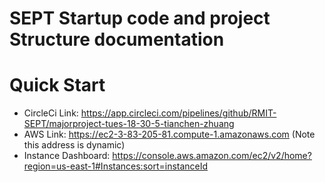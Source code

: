 # SEPT Startup code and  project Structure documentation 

# Quick Start
* CircleCi Link: https://app.circleci.com/pipelines/github/RMIT-SEPT/majorproject-tues-18-30-5-tianchen-zhuang
* AWS Link: https://ec2-3-83-205-81.compute-1.amazonaws.com (Note this address is dynamic)
* Instance Dashboard: https://console.aws.amazon.com/ec2/v2/home?region=us-east-1#Instances:sort=instanceId